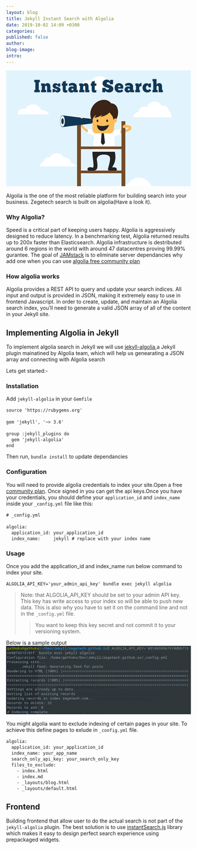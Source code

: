 ```yaml
---
layout: blog
title: Jekyll Instant Search with Algolia
date: 2019-10-02 14:09 +0300
categories:
published: false
author:
blog-image:
intro:
---
```

![](/assets/images/blog/algolia-search/jekyll-search-instant.png)

Algolia is the one of the most reliable platform for building search into your business. Zegetech search is built on algolia(Have a look it).

### Why Algolia?
Speed is a critical part of keeping users happy. Algolia is aggressively designed to reduce latency. In a benchmarking test, Algolia returned results up to 200x faster than Elasticsearch. Algolia infrastructure is destributed around 6 regions in the world with around 47 datacentres proving 99.99% gurantee. The goal of [JAMstack](https://www.gathuku.tech/what-s-ja-mstack) is to eliminate server dependancies why add one when you can use [algolia free community plan](https://www.algolia.com/)

### How algolia works
Algolia provides a REST API to query and update your search indices. All input and output is provided in JSON, making it extremely easy to use in frontend Javascript.
In order to create, update, and maintain an Algolia search index, you’ll need to generate a valid JSON array of all of the content in your Jekyll site.

## Implementing Algolia in Jekyll
To implement algolia search in Jekyll we will use [jekyll-algolia](https://github.com/algolia/jekyll-algolia),a Jekyll plugin mainatined by Algolia team, which will help us genearating a JSON array and connecting with Algolia search  

Lets get started:-
### Installation
Add `jekyll-algolia` in your `Gemfile`
```
source 'https://rubygems.org'

gem 'jekyll', '~> 3.6'

group :jekyll_plugins do
  gem 'jekyll-algolia'
end

```
Then run, `bundle install` to update dependancies

### Configuration
You will need to provide algolia credentials to index your site.Open a free [community plan](https://www.algolia.com/users/sign_in). Once signed in you can get the api keys.Once you have your credentials, you should define your `application_id` and `index_name` inside your `_config.yml` file like this:
```
# _config.yml

algolia:
  application_id: your_application_id
  index_name:     jekyll # replace with your index name

```
### Usage
Once you add the application_id and index_name run below command to index your site.
```
ALGOLIA_API_KEY='your_admin_api_key' bundle exec jekyll algolia
```
> Note: that ALGOLIA_API_KEY should be set to your admin API key. This key has write access to your index so will be able to push new data. This is also why you have to set it on the command line and not in the `_config.yml` file.
>
>>You want to keep this key secret and not commit it to your versioning system.

Below is a sample output
![](/assets/images/blog/algolia-search/sample-output.png)

You might algolia want to exclude indexing of certain pages in your site. To achieve this define pages to exlude in `_config.yml` file.

```
algolia:
  application_id: your_application_id
  index_name: your_app_name
  search_only_api_key: your_search_only_key
  files_to_exclude:
    - index.html
    - index.md
    - _layouts/blog.html
    - _layouts/default.html
```

## Frontend
Building frontend that allow user to do the actual search is not part of the `jekyll-algolia` plugin. The best solution is to use [instantSearch.js](https://community.algolia.com/instantsearch.js/v2/getting-started.html) library which makes it easy to design perfect search experience using prepackaged widgets. 
